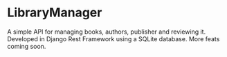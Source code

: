 # **LibraryManager**
A simple API for managing books, authors, publisher and reviewing it.
Developed in Django Rest Framework using a SQLite database.
More feats coming soon.


